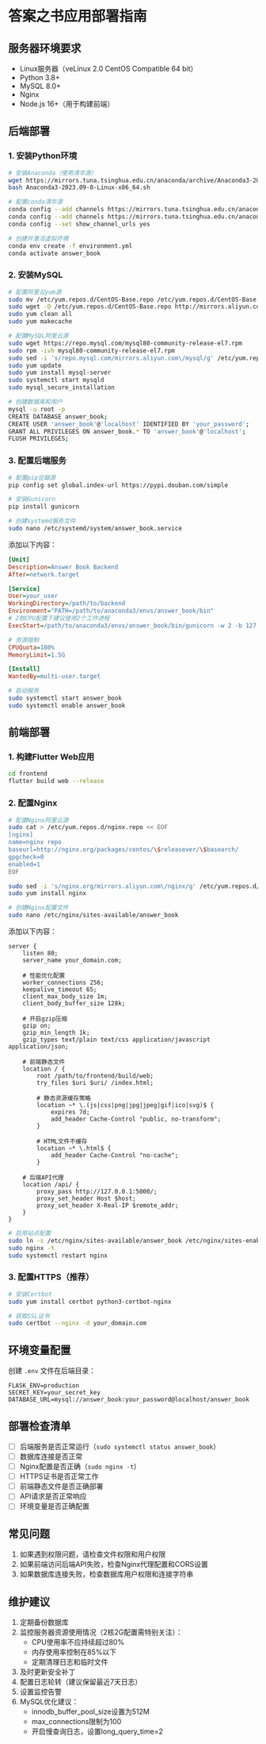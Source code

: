 # 答案之书应用部署指南

## 服务器环境要求

- Linux服务器（veLinux 2.0 CentOS Compatible 64 bit）
- Python 3.8+
- MySQL 8.0+
- Nginx
- Node.js 16+（用于构建前端）

## 后端部署

### 1. 安装Python环境

```bash
# 安装Anaconda（使用清华源）
wget https://mirrors.tuna.tsinghua.edu.cn/anaconda/archive/Anaconda3-2023.09-0-Linux-x86_64.sh
bash Anaconda3-2023.09-0-Linux-x86_64.sh

# 配置conda清华源
conda config --add channels https://mirrors.tuna.tsinghua.edu.cn/anaconda/pkgs/free/
conda config --add channels https://mirrors.tuna.tsinghua.edu.cn/anaconda/pkgs/main/
conda config --set show_channel_urls yes

# 创建并激活虚拟环境
conda env create -f environment.yml
conda activate answer_book
```

### 2. 安装MySQL

```bash
# 配置阿里云yum源
sudo mv /etc/yum.repos.d/CentOS-Base.repo /etc/yum.repos.d/CentOS-Base.repo.backup
sudo wget -O /etc/yum.repos.d/CentOS-Base.repo http://mirrors.aliyun.com/repo/Centos-7.repo
sudo yum clean all
sudo yum makecache

# 配置MySQL阿里云源
sudo wget https://repo.mysql.com/mysql80-community-release-el7.rpm
sudo rpm -ivh mysql80-community-release-el7.rpm
sudo sed -i 's/repo.mysql.com/mirrors.aliyun.com\/mysql/g' /etc/yum.repos.d/mysql-community.repo
sudo yum update
sudo yum install mysql-server
sudo systemctl start mysqld
sudo mysql_secure_installation

# 创建数据库和用户
mysql -u root -p
CREATE DATABASE answer_book;
CREATE USER 'answer_book'@'localhost' IDENTIFIED BY 'your_password';
GRANT ALL PRIVILEGES ON answer_book.* TO 'answer_book'@'localhost';
FLUSH PRIVILEGES;
```

### 3. 配置后端服务

```bash
# 配置pip豆瓣源
pip config set global.index-url https://pypi.douban.com/simple

# 安装Gunicorn
pip install gunicorn

# 创建systemd服务文件
sudo nano /etc/systemd/system/answer_book.service
```

添加以下内容：

```ini
[Unit]
Description=Answer Book Backend
After=network.target

[Service]
User=your_user
WorkingDirectory=/path/to/backend
Environment="PATH=/path/to/anaconda3/envs/answer_book/bin"
# 2核CPU配置下建议使用2个工作进程
ExecStart=/path/to/anaconda3/envs/answer_book/bin/gunicorn -w 2 -b 127.0.0.1:5000 --timeout 30 --max-requests 1000 --max-requests-jitter 50 app:app

# 资源限制
CPUQuota=180%
MemoryLimit=1.5G

[Install]
WantedBy=multi-user.target
```

```bash
# 启动服务
sudo systemctl start answer_book
sudo systemctl enable answer_book
```

## 前端部署

### 1. 构建Flutter Web应用

```bash
cd frontend
flutter build web --release
```

### 2. 配置Nginx

```bash
# 配置Nginx阿里云源
sudo cat > /etc/yum.repos.d/nginx.repo << EOF
[nginx]
name=nginx repo
baseurl=http://nginx.org/packages/centos/\$releasever/\$basearch/
gpgcheck=0
enabled=1
EOF

sudo sed -i 's/nginx.org/mirrors.aliyun.com\/nginx/g' /etc/yum.repos.d/nginx.repo
sudo yum install nginx

# 创建Nginx配置文件
sudo nano /etc/nginx/sites-available/answer_book
```

添加以下内容：

```nginx
server {
    listen 80;
    server_name your_domain.com;

    # 性能优化配置
    worker_connections 256;
    keepalive_timeout 65;
    client_max_body_size 1m;
    client_body_buffer_size 128k;
    
    # 开启gzip压缩
    gzip on;
    gzip_min_length 1k;
    gzip_types text/plain text/css application/javascript application/json;

    # 前端静态文件
    location / {
        root /path/to/frontend/build/web;
        try_files $uri $uri/ /index.html;
        
        # 静态资源缓存策略
        location ~* \.(js|css|png|jpg|jpeg|gif|ico|svg)$ {
            expires 7d;
            add_header Cache-Control "public, no-transform";
        }
        
        # HTML文件不缓存
        location ~* \.html$ {
            add_header Cache-Control "no-cache";
        }

    # 后端API代理
    location /api/ {
        proxy_pass http://127.0.0.1:5000/;
        proxy_set_header Host $host;
        proxy_set_header X-Real-IP $remote_addr;
    }
}
```

```bash
# 启用站点配置
sudo ln -s /etc/nginx/sites-available/answer_book /etc/nginx/sites-enabled/
sudo nginx -t
sudo systemctl restart nginx
```

### 3. 配置HTTPS（推荐）

```bash
# 安装Certbot
sudo yum install certbot python3-certbot-nginx

# 获取SSL证书
sudo certbot --nginx -d your_domain.com
```

## 环境变量配置

创建 `.env` 文件在后端目录：

```env
FLASK_ENV=production
SECRET_KEY=your_secret_key
DATABASE_URL=mysql://answer_book:your_password@localhost/answer_book
```

## 部署检查清单

- [ ] 后端服务是否正常运行（`sudo systemctl status answer_book`）
- [ ] 数据库连接是否正常
- [ ] Nginx配置是否正确（`sudo nginx -t`）
- [ ] HTTPS证书是否正常工作
- [ ] 前端静态文件是否正确部署
- [ ] API请求是否正常响应
- [ ] 环境变量是否正确配置

## 常见问题

1. 如果遇到权限问题，请检查文件权限和用户权限
2. 如果前端访问后端API失败，检查Nginx代理配置和CORS设置
3. 如果数据库连接失败，检查数据库用户权限和连接字符串

## 维护建议

1. 定期备份数据库
2. 监控服务器资源使用情况（2核2G配置需特别关注）：
   - CPU使用率不应持续超过80%
   - 内存使用率控制在85%以下
   - 定期清理日志和临时文件
3. 及时更新安全补丁
4. 配置日志轮转（建议保留最近7天日志）
5. 设置监控告警
6. MySQL优化建议：
   - innodb_buffer_pool_size设置为512M
   - max_connections限制为100
   - 开启慢查询日志，设置long_query_time=2